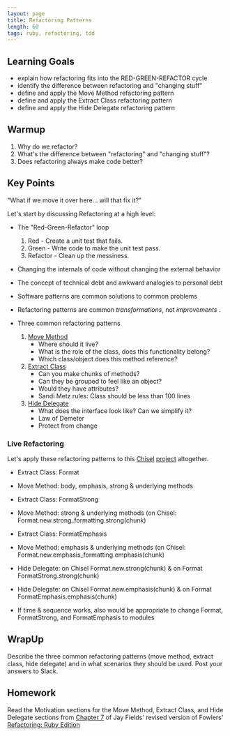 ```yaml
---
layout: page
title: Refactoring Patterns
length: 60
tags: ruby, refactoring, tdd
---
```


## Learning Goals

*   explain how refactoring fits into the RED-GREEN-REFACTOR cycle
*   identify the difference between refactoring and "changing stuff"
*   define and apply the Move Method refactoring pattern
*   define and apply the Extract Class refactoring pattern
*   define and apply the Hide Delegate refactoring pattern

## Warmup
1.  Why do we refactor?
2.  What's the difference between "refactoring" and "changing stuff"?
3.  Does refactoring always make code better?

## Key Points
"What if we move it over here... will that fix it?"  

Let's start by discussing Refactoring at a high level:

*   The "Red-Green-Refactor" loop

    1.  Red - Create a unit test that fails.
    2.  Green - Write code to make the unit test pass.
    3.  Refactor - Clean up the messiness.


*   Changing the internals of code without changing the external behavior
*   The concept of technical debt and awkward analogies to personal debt
*   Software patterns are common solutions to common problems
*   Refactoring patterns are common *transformations*, not *improvements* .
*   Three common refactoring patterns

    1.  [Move Method](refactoring_patterns_1)
        * Where should it live? 
        * What is the role of the class, does this functionality belong?  
        * Which class/object does this method reference?  
    2.  [Extract Class](refactoring_patterns_2)
        * Can you make chunks of methods?  
        * Can they be grouped to feel like an object?  
        * Would they have attributes? 
        * Sandi Metz rules: Class should be less than 100 lines
    3.  [Hide Delegate](refactoring_patterns_3)
        * What does the interface look like? Can we simplify it?  
        * Law of Demeter
        * Protect from change 

### Live Refactoring  
Let's apply these refactoring patterns to this [Chisel](https://github.com/turingschool/curriculum/blob/master/source/projects/chisel.markdown) [project](https://github.com/AliSchlereth/chisel) altogether.   

* Extract Class: Format  
* Move Method: body, emphasis, strong & underlying methods  
* Extract Class: FormatStrong  
* Move Method: strong & underlying methods (on Chisel: Format.new.strong_formatting.strong(chunk)  
* Extract Class: FormatEmphasis  
* Move Method: emphasis & underlying methods (on Chisel: Format.new.emphasis_formatting.emphasis(chunk)  
* Hide Delegate: on Chisel Format.new.strong(chunk) & on Format FormatStrong.strong(chunk)   
* Hide Delegate: on Chisel Format.new.emphasis(chunk) & on Format FormatEmphasis.emphasis(chunk)  

* If time & sequence works, also would be appropriate to change Format, FormatStrong, and FormatEmphasis to modules  

## WrapUp  
Describe the three common refactoring patterns (move method, extract class, hide delegate) and in what scenarios they should be used. Post your answers to Slack.  

## Homework 
Read the Motivation sections for the Move Method, Extract Class, and Hide Delegate sections from [Chapter 7](https://dl.dropboxusercontent.com/u/69001/Refactoring/Refactoring%20-%20Chapter%207.pdf) of Jay Fields' revised version of Fowlers'
[Refactoring: Ruby Edition](http://www.amazon.com/Refactoring-Edition-Addison-Wesley-Professional-Series/dp/0321984137)
